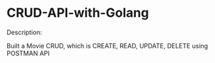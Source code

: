 # CRUD-API-with-Golang

Description:

Built a Movie CRUD, which is CREATE, READ, UPDATE, DELETE using POSTMAN API 
